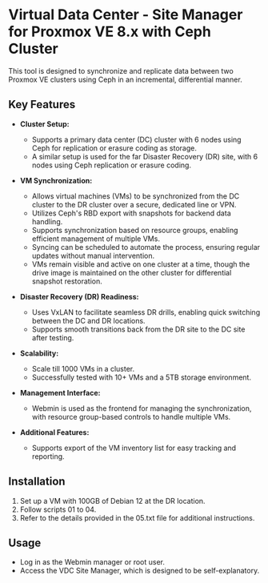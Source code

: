 # Virtual Data Center - Site Manager for Proxmox VE 8.x with Ceph Cluster

This tool is designed to synchronize and replicate data between two Proxmox VE clusters using Ceph in an incremental, differential manner.

## Key Features

- **Cluster Setup:**
  - Supports a primary data center (DC) cluster with 6 nodes using Ceph for replication or erasure coding as storage.
  - A similar setup is used for the far Disaster Recovery (DR) site, with 6 nodes using Ceph replication or erasure coding.
  
- **VM Synchronization:**
  - Allows virtual machines (VMs) to be synchronized from the DC cluster to the DR cluster over a secure, dedicated line or VPN.
  - Utilizes Ceph's RBD export with snapshots for backend data handling.
  - Supports synchronization based on resource groups, enabling efficient management of multiple VMs.
  - Syncing can be scheduled to automate the process, ensuring regular updates without manual intervention.
  - VMs remain visible and active on one cluster at a time, though the drive image is maintained on the other cluster for differential snapshot restoration.

- **Disaster Recovery (DR) Readiness:**
  - Uses VxLAN to facilitate seamless DR drills, enabling quick switching between the DC and DR locations.
  - Supports smooth transitions back from the DR site to the DC site after testing.

- **Scalability:**
  - Scale till 1000 VMs in a cluster.
  - Successfully tested with 10+ VMs and a 5TB storage environment.
  
- **Management Interface:**
  - Webmin is used as the frontend for managing the synchronization, with resource group-based controls to handle multiple VMs.
  
- **Additional Features:**
  - Supports export of the VM inventory list for easy tracking and reporting.

## Installation

1. Set up a VM with 100GB of Debian 12 at the DR location.
2. Follow scripts 01 to 04.
3. Refer to the details provided in the 05.txt file for additional instructions.

## Usage

- Log in as the Webmin manager or root user.
- Access the VDC Site Manager, which is designed to be self-explanatory.

